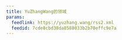 ```yaml
---
title: YuZhangWang的领域
params:
  feedlink: https://yuzhang.wang/rss2.xml
  feedid: 7cde8cbd38da8588033b2b70effc9e7a
---
```

